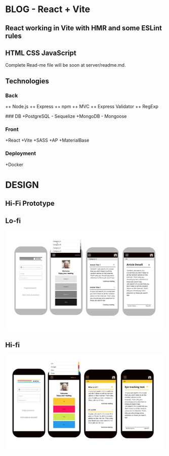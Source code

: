 # BLOG - React + Vite

## React working in Vite with HMR and some ESLint rules 

## HTML CSS JavaScript

Complete Read-me file will be soon at server/readme.md.

## Technologies
### Back
++ Node.js
++ Express
++ npm
++ MVC
++ Express Validator
++ RegExp

### DB 
+PostgreSQL - Sequelize
+MongoDB - Mongoose

### Front
+React
+Vite
+SASS
+AP
+MaterialBase

### Deployment
+Docker

# DESIGN
## Hi-Fi Prototype 

## Lo-fi

![lo-fi prototype](./src/assets/lo_fi_protype.png)

## Hi-fi

![hi-fi prototype](./src/assets/hi_fi_prototype.png)
